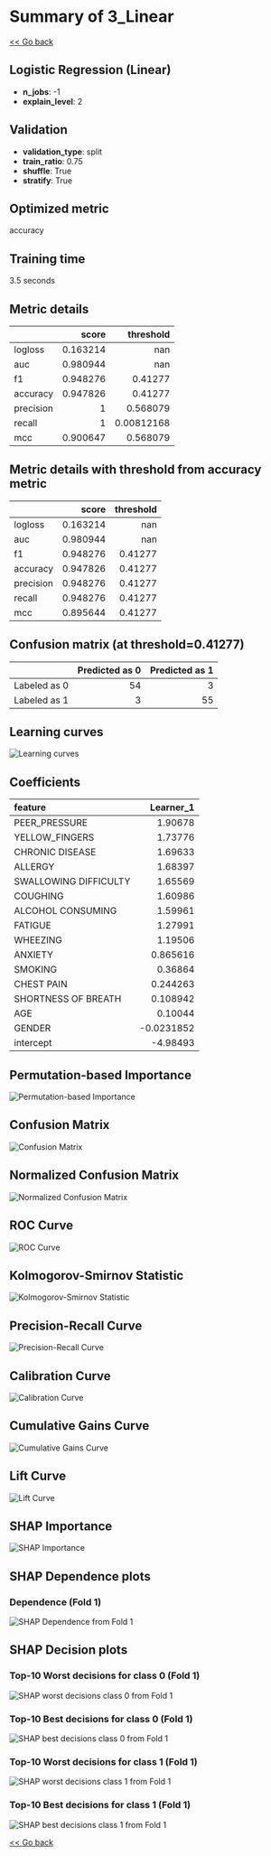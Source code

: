 # Summary of 3_Linear

[<< Go back](../README.md)


## Logistic Regression (Linear)
- **n_jobs**: -1
- **explain_level**: 2

## Validation
 - **validation_type**: split
 - **train_ratio**: 0.75
 - **shuffle**: True
 - **stratify**: True

## Optimized metric
accuracy

## Training time

3.5 seconds

## Metric details
|           |    score |    threshold |
|:----------|---------:|-------------:|
| logloss   | 0.163214 | nan          |
| auc       | 0.980944 | nan          |
| f1        | 0.948276 |   0.41277    |
| accuracy  | 0.947826 |   0.41277    |
| precision | 1        |   0.568079   |
| recall    | 1        |   0.00812168 |
| mcc       | 0.900647 |   0.568079   |


## Metric details with threshold from accuracy metric
|           |    score |   threshold |
|:----------|---------:|------------:|
| logloss   | 0.163214 |   nan       |
| auc       | 0.980944 |   nan       |
| f1        | 0.948276 |     0.41277 |
| accuracy  | 0.947826 |     0.41277 |
| precision | 0.948276 |     0.41277 |
| recall    | 0.948276 |     0.41277 |
| mcc       | 0.895644 |     0.41277 |


## Confusion matrix (at threshold=0.41277)
|              |   Predicted as 0 |   Predicted as 1 |
|:-------------|-----------------:|-----------------:|
| Labeled as 0 |               54 |                3 |
| Labeled as 1 |                3 |               55 |

## Learning curves
![Learning curves](learning_curves.png)

## Coefficients
| feature               |   Learner_1 |
|:----------------------|------------:|
| PEER_PRESSURE         |   1.90678   |
| YELLOW_FINGERS        |   1.73776   |
| CHRONIC DISEASE       |   1.69633   |
| ALLERGY               |   1.68397   |
| SWALLOWING DIFFICULTY |   1.65569   |
| COUGHING              |   1.60986   |
| ALCOHOL CONSUMING     |   1.59961   |
| FATIGUE               |   1.27991   |
| WHEEZING              |   1.19506   |
| ANXIETY               |   0.865616  |
| SMOKING               |   0.36864   |
| CHEST PAIN            |   0.244263  |
| SHORTNESS OF BREATH   |   0.108942  |
| AGE                   |   0.10044   |
| GENDER                |  -0.0231852 |
| intercept             |  -4.98493   |


## Permutation-based Importance
![Permutation-based Importance](permutation_importance.png)
## Confusion Matrix

![Confusion Matrix](confusion_matrix.png)


## Normalized Confusion Matrix

![Normalized Confusion Matrix](confusion_matrix_normalized.png)


## ROC Curve

![ROC Curve](roc_curve.png)


## Kolmogorov-Smirnov Statistic

![Kolmogorov-Smirnov Statistic](ks_statistic.png)


## Precision-Recall Curve

![Precision-Recall Curve](precision_recall_curve.png)


## Calibration Curve

![Calibration Curve](calibration_curve_curve.png)


## Cumulative Gains Curve

![Cumulative Gains Curve](cumulative_gains_curve.png)


## Lift Curve

![Lift Curve](lift_curve.png)



## SHAP Importance
![SHAP Importance](shap_importance.png)

## SHAP Dependence plots

### Dependence (Fold 1)
![SHAP Dependence from Fold 1](learner_fold_0_shap_dependence.png)

## SHAP Decision plots

### Top-10 Worst decisions for class 0 (Fold 1)
![SHAP worst decisions class 0 from Fold 1](learner_fold_0_shap_class_0_worst_decisions.png)
### Top-10 Best decisions for class 0 (Fold 1)
![SHAP best decisions class 0 from Fold 1](learner_fold_0_shap_class_0_best_decisions.png)
### Top-10 Worst decisions for class 1 (Fold 1)
![SHAP worst decisions class 1 from Fold 1](learner_fold_0_shap_class_1_worst_decisions.png)
### Top-10 Best decisions for class 1 (Fold 1)
![SHAP best decisions class 1 from Fold 1](learner_fold_0_shap_class_1_best_decisions.png)

[<< Go back](../README.md)
